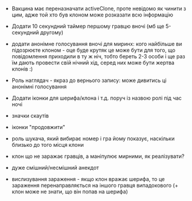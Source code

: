 - Вакцина має переназначати activeClone, проте невідомо як чинити з цим, адже той хто був клоном може розказати всю інформацію

- Додати 10 секундний таймер першому гравцю вночі (мб ще 5-секундний другому)

- додати анонімне голосування вночі для миринх: кого найбільше ви підозрюєте клоном - оце буде крутяк
  це може бути для того, що повідомлення приходили в ту ж ніч, тобто береть 2-3 особи і ще раз їм дають провести свій нічний хід, серед них може бути жертва клонів :)

- Роль наглядач - якраз до вернього запису: може дивитись ці анонімні голосування

- Додати іконки для шерифа/клона і т.д. поруч із назвою ролі під час ночі

- значки скаутів

- іконки "продовжити"

- роль шукача, який вибирає номер і гра йому показує, наскільки близько до того місця клони

- клон що не заражає гравців, а маніпулює мирними, як реалізувати?

- дуже смішний/несмішний анекдот

- вислизування зараження - якщо клон вражає шерифа, то це зараження перенаправляється на іншого гравця випадокового
  (+ клон може не знати, що він попав на шерифа)

